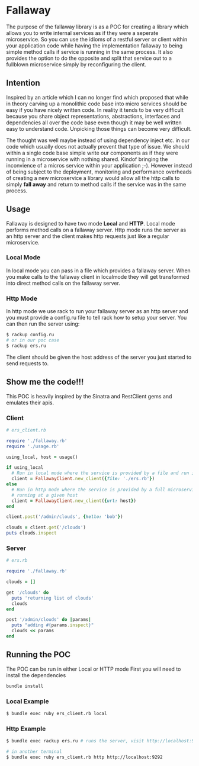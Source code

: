 # Fallaway

The purpose of the fallaway library is as a POC for creating a library which allows you to write internal services as if they were a seperate microservice. So you can use the idioms of a restful server or client within your application code while having the implementation fallaway to being simple method calls if service is running in the same process. It also provides the option to do the opposite and split that service out to a fullblown microservice simply by reconfiguring the client.

## Intention

Inspired by an article which I can no longer find which proposed that while in theory carving up a monolithic code base into micro services should be easy if you have nicely written code. In reality it tends to be very difficult because you share object representations, abstractions, interfaces and dependencies all over the code base even though it may be well written easy to understand code. Unpicking those things can become very difficult.

The thought was well maybe instead of using dependency inject etc. in our code which usually does not actually prevent that type of issue. We should within a single code base simple write our components as if they were running in a microservice with nothing shared. Kindof bringing the inconvience of a micros service within your application ;-). However instead of being subject to the deployment, monitoring and performance overheads of creating a new microservice a library would allow all the http calls to simply **fall away** and return to method calls if the service was in the same process.

## Usage

Fallaway is designed to have two mode **Local** and **HTTP**. Local mode performs method calls on a fallaway server. Http mode runs the server as an http server and the client makes http requests just like a regular microservice.

### Local Mode
In local mode you can pass in a file which provides a fallaway server. When you make calls to the fallaway client in localmode they will get transformed into direct method calls on the fallaway server.

### Http Mode
In http mode we use rack to run your fallaway server as an http server and you must provide a config.ru file to tell rack how to setup your server. You can then run the server using:
```bash
$ rackup config.ru
# or in our poc case
$ rackup ers.ru
```

The client should be given the host address of the server you just started to send requests to.


## Show me the code!!!

This POC is heavily inspired by the Sinatra and RestClient gems and emulates their apis.

### Client

```ruby
# ers_client.rb

require './fallaway.rb'
require './usage.rb'

using_local, host = usage()

if using_local
  # Run in local mode where the service is provided by a file and run in the same process
  client = FallawayClient.new_client({file: './ers.rb'})
else
  # Run in http mode where the service is provided by a full microservice 
  # running at a given host
  client = FallawayClient.new_client({url: host})
end

client.post('/admin/clouds', {hello: 'bob'})

clouds = client.get('/clouds')
puts clouds.inspect
```

### Server

```ruby
# ers.rb

require './fallaway.rb'

clouds = [] 

get '/clouds' do
  puts 'returning list of clouds'
  clouds
end

post '/admin/clouds' do |params|
  puts "adding #{params.inspect}"
  clouds << params
end
```

## Running the POC

The POC can be run in either Local or HTTP mode
First you will need to install the dependencies
```bash
bundle install
```

### Local Example
```bash
$ bundle exec ruby ers_client.rb local
```

### Http Example
```bash
$ bundle exec rackup ers.ru # runs the server, visit http://localhost:9292/clouds

# in another terminal
$ bundle exec ruby ers_client.rb http http://localhost:9292
```
